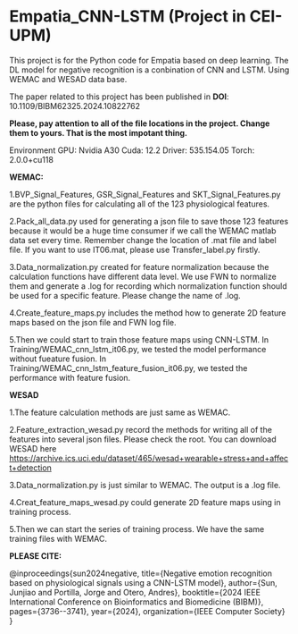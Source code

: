 # Empatia_CNN-LSTM (Project in CEI-UPM)

This project is for the Python code for Empatia based on deep learning. The DL model for negative recognition is a conbination of CNN and LSTM. Using WEMAC and WESAD data base.

The paper related to this project has been published in **DOI**: 10.1109/BIBM62325.2024.10822762

**Please, pay attention to all of the file locations in the project. Change them to yours. That is the most impotant thing.**

Environment GPU: Nvidia A30 Cuda: 12.2 Driver: 535.154.05 Torch: 2.0.0+cu118

**WEMAC:**

1.BVP_Signal_Features, GSR_Signal_Features and SKT_Signal_Features.py are the python files for calculating all of the 123 physiological features. 

2.Pack_all_data.py used for generating a json file to save those 123 features because it would be a huge time consumer if we call the WEMAC matlab data set every time. Remember change the location of .mat file and label file. If you want to use IT06.mat, please use Transfer_label.py firstly. 

3.Data_normalization.py created for feature normalization because the calculation functions have different data level. We use FWN to normalize them and generate a .log for recording which normalization function should be used for a specific feature. Please change the name of .log. 

4.Create_feature_maps.py includes the method how to generate 2D feature maps based on the json file and FWN log file.

5.Then we could start to train those feature maps using CNN-LSTM. In Training/WEMAC_cnn_lstm_it06.py, we tested the model performance without fueature fusion. In Training/WEMAC_cnn_lstm_feature_fusion_it06.py, we tested the performance with feature fusion.

**WESAD** 

1.The feature calculation methods are just same as WEMAC. 

2.Feature_extraction_wesad.py record the methods for writing all of the features into several json files. Please check the root. You can download WESAD here https://archive.ics.uci.edu/dataset/465/wesad+wearable+stress+and+affect+detection 

3.Data_normalization.py is just similar to WEMAC. The output is a .log file. 

4.Creat_feature_maps_wesad.py could generate 2D feature maps using in training process. 

5.Then we can start the series of training process. We have the same training files with WEMAC.

**PLEASE CITE:**

@inproceedings{sun2024negative,
  title={Negative emotion recognition based on physiological signals using a CNN-LSTM model},
  author={Sun, Junjiao and Portilla, Jorge and Otero, Andres},
  booktitle={2024 IEEE International Conference on Bioinformatics and Biomedicine (BIBM)},
  pages={3736--3741},
  year={2024},
  organization={IEEE Computer Society}
}
